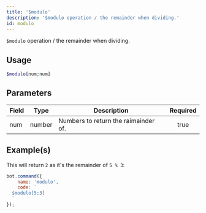 ```yaml
---
title: '$modulo'
description: '$modulo operation / the remainder when dividing.'
id: modulo
---
```


`$modulo` operation / the remainder when dividing.

## Usage

```php
$modulo[num;num]
```

## Parameters

| Field | Type   | Description                          | Required |
| ----- | ------ | ------------------------------------ |:--------:|
| num   | number | Numbers to return the raimainder of. |   true   |

## Example(s)

This will return `2` as it's the remainder of `5 % 3`:

```javascript
bot.command({
    name: 'modulo',
    code: `
  $modulo[5;3]
  `
});
```
